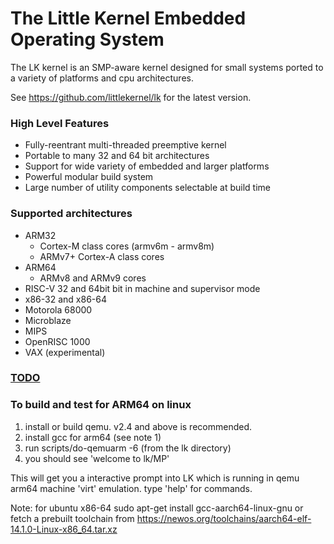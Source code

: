 # The Little Kernel Embedded Operating System

The LK kernel is an SMP-aware kernel designed for small systems ported to a variety of platforms and cpu architectures.

See https://github.com/littlekernel/lk for the latest version.

### High Level Features

- Fully-reentrant multi-threaded preemptive kernel
- Portable to many 32 and 64 bit architectures
- Support for wide variety of embedded and larger platforms
- Powerful modular build system
- Large number of utility components selectable at build time

### Supported architectures

- ARM32
  - Cortex-M class cores (armv6m - armv8m)
  - ARMv7+ Cortex-A class cores
- ARM64
  - ARMv8 and ARMv9 cores
- RISC-V 32 and 64bit bit in machine and supervisor mode
- x86-32 and x86-64
- Motorola 68000
- Microblaze
- MIPS
- OpenRISC 1000
- VAX (experimental)

### [TODO](docs/todo.md)

### To build and test for ARM64 on linux

1. install or build qemu. v2.4 and above is recommended.
2. install gcc for arm64 (see note 1)
3. run scripts/do-qemuarm -6  (from the lk directory)
4. you should see 'welcome to lk/MP'

This will get you a interactive prompt into LK which is running in qemu
arm64 machine 'virt' emulation. type 'help' for commands.

Note: for ubuntu x86-64
sudo apt-get install gcc-aarch64-linux-gnu
or fetch a prebuilt toolchain from
https://newos.org/toolchains/aarch64-elf-14.1.0-Linux-x86_64.tar.xz
